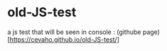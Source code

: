 # old-JS-test

a js test that will be seen in console :
(githube page)[https://cevaho.github.io/old-JS-test/]
